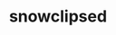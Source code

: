 ---
title: snowclipsed
github: https://github.com/snowclipsed
mode: dark
transition: 1s
score: 75.8
archetype:
- Little Bit of Everything
---